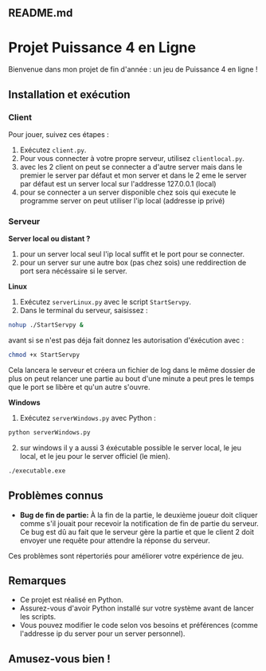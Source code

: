 ## README.md

# Projet Puissance 4 en Ligne

Bienvenue dans mon projet de fin d'année : un jeu de Puissance 4 en ligne !

## Installation et exécution

### Client

Pour jouer, suivez ces étapes :

1. Exécutez `client.py`.
2. Pour vous connecter à votre propre serveur, utilisez `clientlocal.py`.
3. avec les 2 client on peut se connecter a d'autre server mais dans le premier le server par défaut et mon server et dans le 2 eme le server par défaut est un server local sur l'addresse 127.0.0.1 (local)
4. pour se connecter a un server disponible chez sois qui execute le programme server on peut utiliser l'ip local (addresse ip privé)
### Serveur
**Server local ou distant ?**
1. pour un server local seul l'ip local suffit et le port pour se connecter.
2. pour un server sur une autre box (pas chez sois) une reddirection de port sera nécéssaire si le server.

**Linux**

1. Exécutez `serverLinux.py` avec le script `StartServpy`.
2. Dans le terminal du serveur, saisissez :

```bash
nohup ./StartServpy &
```
avant si se n'est pas déja fait donnez les autorisation d'éxécution avec : 
```bash
chmod +x StartServpy
```

Cela lancera le serveur et créera un fichier de log dans le même dossier de plus on peut relancer une partie au bout d'une minute a peut pres le temps que le port se libère et qu'un autre s'ouvre.

**Windows**

1. Exécutez `serverWindows.py` avec Python :

```bash
python serverWindows.py
```


2. sur windows il y a aussi 3 éxécutable possible le server local, le jeu local, et le jeu pour le server officiel (le mien).

```bash
./executable.exe
```

## Problèmes connus

- **Bug de fin de partie:** À la fin de la partie, le deuxième joueur doit cliquer comme s'il jouait pour recevoir la notification de fin de partie du serveur. Ce bug est dû au fait que le serveur gère la partie et que le client 2 doit envoyer une requête pour attendre la réponse du serveur.

Ces problèmes sont répertoriés pour améliorer votre expérience de jeu.

## Remarques

* Ce projet est réalisé en Python.
* Assurez-vous d'avoir Python installé sur votre système avant de lancer les scripts.
* Vous pouvez modifier le code selon vos besoins et préférences (comme l'addresse ip du server pour un server personnel).

## Amusez-vous bien !
